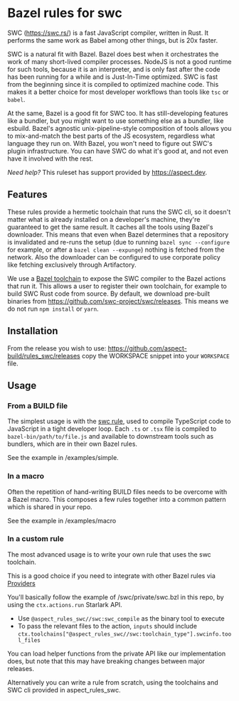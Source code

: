 # Bazel rules for swc

SWC (<https://swc.rs/>) is a fast JavaScript compiler, written in Rust.
It performs the same work as Babel among other things, but is 20x faster.

SWC is a natural fit with Bazel.
Bazel does best when it orchestrates the work of many short-lived compiler processes.
NodeJS is not a good runtime for such tools, because it is an interpreter, and is only fast after the code has been running for a while and is Just-In-Time optimized.
SWC is fast from the beginning since it is compiled to optimized machine code.
This makes it a better choice for most developer workflows than tools like `tsc` or `babel`.

At the same, Bazel is a good fit for SWC too. It has still-developing features like a bundler,
but you might want to use something else as a bundler, like esbuild.
Bazel's agnostic unix-pipeline-style composition of tools allows you to mix-and-match the best parts of
the JS ecosystem, regardless what language they run on.
With Bazel, you won't need to figure out SWC's plugin infrastructure.
You can have SWC do what it's good at, and not even have it involved with the rest.

_Need help?_ This ruleset has support provided by https://aspect.dev.

## Features

These rules provide a hermetic toolchain that runs the SWC cli, so it doesn't matter what is
already installed on a developer's machine, they're guaranteed to get the same result.
It caches all the tools using Bazel's downloader.
This means that even when Bazel determines that a repository is invalidated and re-runs the setup
(due to running `bazel sync --configure` for example, or after a `bazel clean --expunge`)
nothing is fetched from the network. Also the downloader can be configured to use corporate policy
like fetching exclusively through Artifactory.

We use a [Bazel toolchain](https://docs.bazel.build/versions/main/toolchains.html) to expose
the SWC compiler to the Bazel actions that run it.
This allows a user to register their own toolchain, for example to build SWC Rust code from source.
By default, we download pre-built binaries from https://github.com/swc-project/swc/releases.
This means we do not run `npm install` or `yarn`.

## Installation

From the release you wish to use:
<https://github.com/aspect-build/rules_swc/releases>
copy the WORKSPACE snippet into your `WORKSPACE` file.

## Usage

### From a BUILD file

The simplest usage is with the [swc rule](/docs/swc.md), used to compile TypeScript code to JavaScript in a tight developer loop. Each `.ts` or `.tsx` file is compiled to `bazel-bin/path/to/file.js` and available to downstream
tools such as bundlers, which are in their own Bazel rules.

See the example in /examples/simple.

### In a macro

Often the repetition of hand-writing BUILD files needs to be overcome with a Bazel macro.
This composes a few rules together into a common pattern which is shared in your repo.

See the example in /examples/macro

### In a custom rule

The most advanced usage is to write your own rule that uses the swc toolchain.

This is a good choice if you need to integrate with other Bazel rules via
[Providers](https://docs.bazel.build/versions/main/skylark/rules.html#providers)

You'll basically follow the example of /swc/private/swc.bzl in this repo, by using
the `ctx.actions.run` Starlark API.

- Use `@aspect_rules_swc//swc:swc_compile` as the binary tool to execute
- To pass the relevant files to the action, `inputs` should include
  `ctx.toolchains["@aspect_rules_swc//swc:toolchain_type"].swcinfo.tool_files`

You can load helper functions from the private API like our implementation does,
but note that this may have breaking changes between major releases.

Alternatively you can write a rule from scratch, using the toolchains and
SWC cli provided in aspect_rules_swc.
